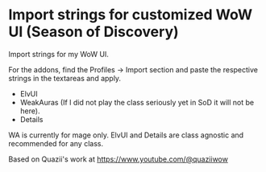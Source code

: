 # Import strings for customized WoW UI (Season of Discovery)
Import strings for my WoW UI.

For the addons, find the Profiles -> Import section and paste the respective strings in the textareas and apply.

- ElvUI
- WeakAuras (If I did not play the class seriously yet in SoD it will not be here).
- Details

WA is currently for mage only. ElvUI and Details are class agnostic and recommended for any class.

Based on Quazii's work at https://www.youtube.com/@quaziiwow
